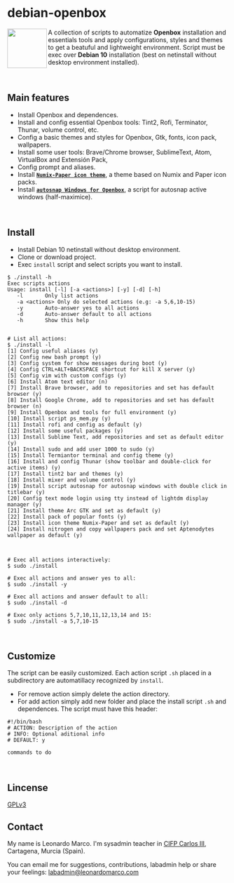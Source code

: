 # debian-openbox
<img align="left"  src="https://user-images.githubusercontent.com/32820131/77852132-2de64c00-71dd-11ea-8a66-e4cd3de916f8.png" width="90"> A collection of scripts to automatize **Openbox** installation and essentials tools and apply configurations, styles and themes to get a beatuful and lightweight environment. Script must be exec over **Debian 10** installation (best on netinstall without desktop environment installed). 

&nbsp; 
## Main features
  * Install Openbox and dependences.
  * Install and config essential Openbox tools: Tint2, Rofi, Terminator, Thunar, volume control, etc.
  * Config a basic themes and styles for Openbox, Gtk, fonts, icon pack, wallpapers.
  * Install some user tools: Brave/Chrome browser, SublimeText, Atom, VirtualBox and Extensión Pack,
  * Config prompt and aliases.
  * Install [**`Numix-Paper icon theme`**](https://github.com/leomarcov/debian-openbox/tree/master/theme_numix-paper-icon), a theme based on Numix and Paper icon packs.
  * Install [**`autosnap Windows for Openbox`**](https://github.com/leomarcov/debian-openbox/tree/master/script_autosnap-openbox), a script for autosnap active windows (half-maximice). 
  


&nbsp; 
## Install
  * Install Debian 10 netinstall without desktop environment.
  * Clone or download project.
  * Exec `install` script and select scripts you want to install.
  
```
$ ./install -h
Exec scripts actions
Usage: install [-l] [-a <actions>] [-y] [-d] [-h]
   -l		Only list actions 
   -a <actions>	Only do selected actions (e.g: -a 5,6,10-15)
   -y		Auto-answer yes to all actions
   -d		Auto-answer default to all actions
   -h		Show this help


# List all actions:
$ ./install -l
[1] Config useful aliases (y)
[2] Config new bash prompt (y)
[3] Config system for show messages during boot (y)
[4] Config CTRL+ALT+BACKSPACE shortcut for kill X server (y)
[5] Config vim with custom configs (y)
[6] Install Atom text editor (n)
[7] Install Brave browser, add to repositories and set has default browser (y)
[8] Install Google Chrome, add to repositories and set has default browser (n)
[9] Install Openbox and tools for full environment (y)
[10] Install script ps_mem.py (y)
[11] Install rofi and config as default (y)
[12] Install some useful packages (y)
[13] Install Sublime Text, add repositories and set as default editor  (y)
[14] Install sudo and add user 1000 to sudo (y)
[15] Install Termiantor terminal and config theme (y)
[16] Install and config Thunar (show toolbar and double-click for active items) (y)
[17] Install tint2 bar and themes (y)
[18] Install mixer and volume control (y)
[19] Install script autosnap for autosnap windows with double click in titlebar (y)
[20] Config text mode login using tty instead of lightdm display manager (y)
[21] Install theme Arc GTK and set as default (y)
[22] Install pack of popular fonts (y)
[23] Install icon theme Numix-Paper and set as default (y)
[24] Install nitrogen and copy wallpapers pack and set Aptenodytes wallpaper as default (y)



# Exec all actions interactively:
$ sudo ./install

# Exec all actions and answer yes to all:
$ sudo ./install -y

# Exec all actions and answer default to all:
$ sudo ./install -d

# Exec only actions 5,7,10,11,12,13,14 and 15:
$ sudo ./install -a 5,7,10-15
```
  
&nbsp; 
## Customize
The script can be easily customized. Each action script `.sh` placed in a subdirectory are automatillacy recognized by `install`.
  * For remove action simply delete the action directory.
  * For add action simply add new folder and place the install script `.sh` and dependences. The script must have this header:
  ```
  #!/bin/bash
  # ACTION: Description of the action
  # INFO: Optional aditional info
  # DEFAULT: y
  
  commands to do
  
  ```

&nbsp;  
## Lincense
[GPLv3](LICENSE)

## Contact
My name is Leonardo Marco. I'm sysadmin teacher in [CIFP Carlos III](https://cifpcarlos3.es/), Cartagena, Murcia (Spain).

You can email me for suggestions, contributions, labadmin help or share your feelings: labadmin@leonardomarco.com
